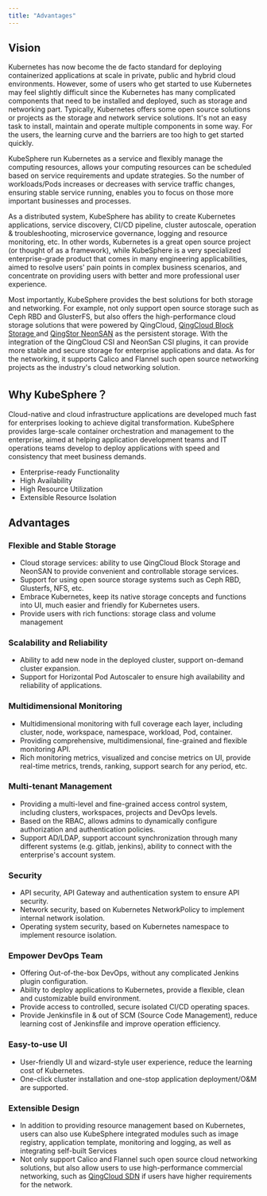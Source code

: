 ```yaml
---
title: "Advantages"
---
```


## Vision

Kubernetes has now become the de facto standard for deploying containerized applications at scale in private, public and hybrid cloud environments. However, some of users who get started to use Kubernetes may feel slightly difficult since the Kubernetes has many complicated components that need to be installed and deployed, such as storage and networking part. Typically, Kubernetes offers some open source solutions or projects as the storage and network service solutions. It's not an easy task to install, maintain and operate multiple components in some way. For the users, the learning curve and the barriers are too high to get started quickly.

KubeSphere run Kubernetes as a service and flexibly manage the computing resources, allows your computing resources can be scheduled based on service requirements and update strategies. So the number of workloads/Pods increases or decreases with service traffic changes, ensuring stable service running, enables you to focus on those more important businesses and processes. 

As a distributed system, KubeSphere has ability to create Kubernetes applications, service discovery, CI/CD pipeline, cluster autoscale, operation & troubleshooting, microservice governance, logging and resource monitoring, etc. In other words, Kubernetes is a great open source project (or thought of as a framework), while KubeSphere is a very specialized enterprise-grade product that comes in many engineering applicabilities, aimed to resolve users' pain points in complex business scenarios, and concentrate on providing users with better and more professional user experience.

Most importantly, KubeSphere provides the best solutions for both storage and networking. For example, not only support open source storage such as Ceph RBD and GlusterFS, but also offers the high-performance cloud storage solutions that were powered by QingCloud, [QingCloud Block Storage ](https://docs.qingcloud.com/product/storage/volume/) and [QingStor NeonSAN](https://docs.qingcloud.com/product/storage/volume/super_high_performance_shared_volume/) as the persistent storage. With the integration of the QingCloud CSI and NeonSan CSI plugins, it can provide more stable and secure storage for enterprise applications and data. As for the networking, it supports Calico and Flannel such open source networking projects as the industry's cloud networking solution.


## Why KubeSphere？


Cloud-native and cloud infrastructure applications are developed much fast for enterprises looking to achieve digital transformation. KubeSphere provides large-scale container orchestration and management to the enterprise, aimed at helping application development teams and IT operations teams develop to deploy applications with speed and consistency that meet business demands.

- Enterprise-ready Functionality
- High Availability
- High Resource Utilization
- Extensible Resource Isolation


## Advantages 

### Flexible and Stable Storage

- Cloud storage services: ability to use QingCloud Block Storage and NeonSAN to provide convenient and controllable storage services.
- Support for using open source storage systems such as Ceph RBD, Glusterfs, NFS, etc.
- Embrace Kubernetes, keep its native storage concepts and functions into UI, much easier and friendly for Kubernetes users.
- Provide users with rich functions: storage class and volume management

### Scalability and Reliability

- Ability to add new node in the deployed cluster, support on-demand cluster expansion.
- Support for Horizontal Pod Autoscaler to ensure high availability and reliability of applications.

### Multidimensional Monitoring 

- Multidimensional monitoring with full coverage each layer, including cluster, node, workspace, namespace, workload, Pod, container.
- Providing comprehensive, multidimensional, fine-grained and flexible monitoring API.
- Rich monitoring metrics, visualized and concise metrics on UI, provide real-time metrics, trends, ranking, support search for any period, etc. 

### Multi-tenant Management 

- Providing a multi-level and fine-grained access control system, including clusters, workspaces, projects and DevOps levels.
- Based on the RBAC, allows admins to dynamically configure authorization and authentication policies.
- Support AD/LDAP, support account synchronization through many different systems (e.g. gitlab, jenkins), ability to connect with the enterprise's account system.

### Security

- API security, API Gateway and authentication system to ensure API security.
- Network security, based on Kubernetes NetworkPolicy to implement internal network isolation.
- Operating system security, based on Kubernetes namespace to implement resource isolation.

### Empower DevOps Team

- Offering Out-of-the-box DevOps, without any complicated Jenkins plugin configuration.
- Ability to deploy applications to Kubernetes, provide a flexible, clean and customizable build environment.
- Provide access to controlled, secure isolated CI/CD operating spaces. 
- Provide Jenkinsfile in & out of SCM (Source Code Management), reduce learning cost of Jenkinsfile and improve operation efficiency.


### Easy-to-use UI 

- User-friendly UI and wizard-style user experience, reduce the learning cost of Kubernetes.
- One-click cluster installation and one-stop application deployment/O&M are supported.

### Extensible Design 

- In addition to providing resource management based on Kubernetes, users can also use KubeSphere integrated modules such as image registry, application template, monitoring and logging, as well as integrating self-built Services
- Not only support Calico and Flannel such open source cloud networking solutions, but also allow users to use high-performance commercial networking, such as [QingCloud SDN](https://www.qingcloud.com/products/sdn_passthrough/) if users have higher requirements for the network.